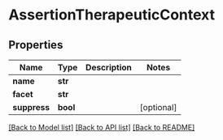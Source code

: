 # AssertionTherapeuticContext

## Properties
Name | Type | Description | Notes
------------ | ------------- | ------------- | -------------
**name** | **str** |  | 
**facet** | **str** |  | 
**suppress** | **bool** |  | [optional] 

[[Back to Model list]](../README.md#documentation-for-models) [[Back to API list]](../README.md#documentation-for-api-endpoints) [[Back to README]](../README.md)

